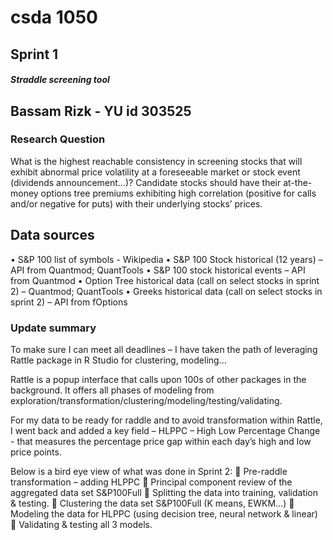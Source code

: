
# csda 1050

## Sprint 1

##### Straddle screening tool
## Bassam Rizk - YU id 303525

### Research Question
What is the highest reachable consistency in screening stocks that will exhibit abnormal price volatility at a foreseeable market or stock event (dividends announcement…)? 
Candidate stocks should have their at-the-money options tree premiums exhibiting high correlation (positive for calls and/or negative for puts) with their underlying stocks’ prices. 

## Data sources	
 •	S&P 100 list of symbols - Wikipedia
 •	S&P 100 Stock historical (12 years) – API from Quantmod; QuantTools
 •	S&P 100 stock historical events – API from Quantmod
 •	Option Tree historical data (call on select stocks in sprint 2) – Quantmod; QuantTools
 •	Greeks historical data (call on select stocks in sprint 2) – API from fOptions 

### Update summary
 To make sure I can meet all deadlines – I have taken the path of leveraging Rattle package in R Studio for clustering, modeling…

 Rattle is a popup interface that calls upon 100s of other packages in the background. It offers all phases of modeling from exploration/transformation/clustering/modeling/testing/validating.

 For my data to be ready for raddle and to avoid transformation within Rattle, I went back and added a key field – HLPPC – High Low Percentage Change - that measures the percentage price gap within each day’s high and low price points.

Below is a bird eye view of what was done in Sprint 2:
 	Pre-raddle transformation – adding HLPPC
 	Principal component review of the aggregated data set S&P100Full
 	Splitting the data into training, validation & testing.
 	Clustering the data set S&P100Full (K means, EWKM…)
 	Modeling the data for HLPPC (using decision tree, neural network & linear)
 	Validating & testing all 3 models.
